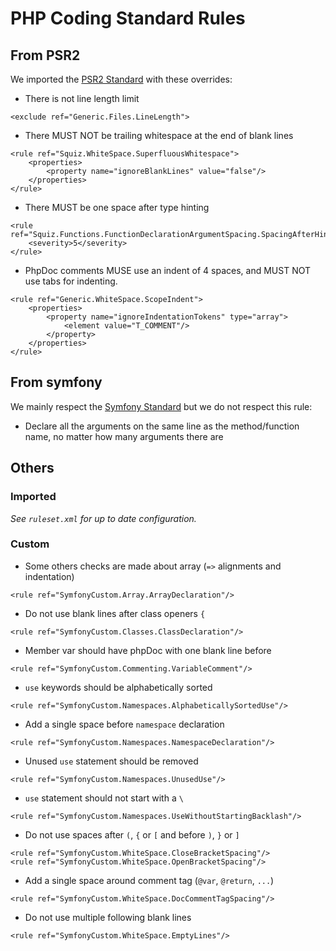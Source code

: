 # PHP Coding Standard Rules
## From PSR2

We imported the [PSR2 Standard](./standards/psr2.md) with these overrides:

- There is not line length limit

```
<exclude ref="Generic.Files.LineLength">
```

- There MUST NOT be trailing whitespace at the end of blank lines

```
<rule ref="Squiz.WhiteSpace.SuperfluousWhitespace">
    <properties>
        <property name="ignoreBlankLines" value="false"/>
    </properties>
</rule>
```

- There MUST be one space after type hinting

```
<rule ref="Squiz.Functions.FunctionDeclarationArgumentSpacing.SpacingAfterHint">
    <severity>5</severity>
</rule>
```

- PhpDoc comments MUSE use an indent of 4 spaces, and MUST NOT use tabs for indenting.
```
<rule ref="Generic.WhiteSpace.ScopeIndent">
    <properties>
        <property name="ignoreIndentationTokens" type="array">
            <element value="T_COMMENT"/>
        </property>
    </properties>
</rule>
```

## From symfony

We mainly respect the [Symfony Standard](./standards/symfony.md) but
we do not respect this rule:

  - Declare all the arguments on the same line as the method/function name, no matter how many arguments there are

## Others
### Imported
*See `ruleset.xml` for up to date configuration.*

### Custom
- Some others checks are made about array (`=>` alignments and indentation)

```
<rule ref="SymfonyCustom.Array.ArrayDeclaration"/>
```

- Do not use blank lines after class openers `{`

```
<rule ref="SymfonyCustom.Classes.ClassDeclaration"/>
```

- Member var should have phpDoc with one blank line before

```
<rule ref="SymfonyCustom.Commenting.VariableComment"/>
```

- `use` keywords should be alphabetically sorted

```
<rule ref="SymfonyCustom.Namespaces.AlphabeticallySortedUse"/>
```

- Add a single space before `namespace` declaration

```
<rule ref="SymfonyCustom.Namespaces.NamespaceDeclaration"/>
```

- Unused `use` statement should be removed

```
<rule ref="SymfonyCustom.Namespaces.UnusedUse"/>
```

- `use` statement should not start with a `\`

```
<rule ref="SymfonyCustom.Namespaces.UseWithoutStartingBacklash"/>
```

- Do not use spaces after `(`, `{` or `[` and before `)`, `}` or `]`

```
<rule ref="SymfonyCustom.WhiteSpace.CloseBracketSpacing"/>
<rule ref="SymfonyCustom.WhiteSpace.OpenBracketSpacing"/>
```

- Add a single space around comment tag (`@var`, `@return`, `...`)

```
<rule ref="SymfonyCustom.WhiteSpace.DocCommentTagSpacing"/>
```

- Do not use multiple following blank lines

```
<rule ref="SymfonyCustom.WhiteSpace.EmptyLines"/>
```
